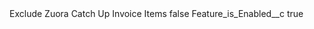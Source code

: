 <?xml version="1.0" encoding="UTF-8"?>
<CustomMetadata xmlns="http://soap.sforce.com/2006/04/metadata" xmlns:xsi="http://www.w3.org/2001/XMLSchema-instance" xmlns:xsd="http://www.w3.org/2001/XMLSchema">
    <label>Exclude Zuora Catch Up Invoice Items</label>
    <protected>false</protected>
    <values>
        <field>Feature_is_Enabled__c</field>
        <value xsi:type="xsd:boolean">true</value>
    </values>
</CustomMetadata>
